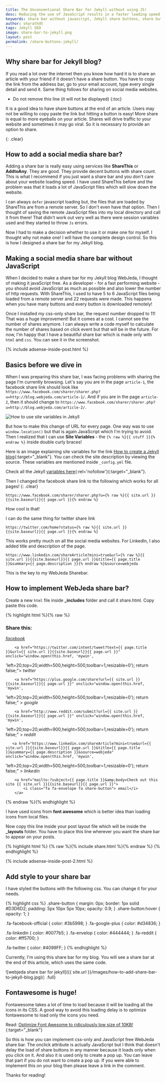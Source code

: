 ```yaml
---
title: The Unconventional Share Bar for Jekyll without using JS!
desc: Reducing the use of JavaScript results in a faster loading speed. Here is a guide on how to add a social share bar to Jekyll blog. You can copy paste the code and it should work! Many Jekyll themes do not offer a good share bar. So I thought of making one for myself!
keywords: share bar without javascript, Jekyll share buttons, share buttons for Jekyll blog
author: sharathdt
tags: Jekyll SEO
image: share-bar-to-jekyll.png
layout: post
permalink: /share-buttons-jekyll/
---
```



## Why share bar for Jekyll blog?
If you read a lot over the internet then you know how hard it is to share an article with your friend if it doesn't have a share button. You have to copy the link from the address bar, go to your email account, type every single detail and send it. Same thing follows for sharing on social media websites.


* Do not remove this line (it will not be displayed) 
{:toc}


It is a good idea to have share buttons at the end of an article. Users may not be willing to copy paste the link but hitting a button is easy! More share is equal to more eyeballs on your article. Shares will drive traffic to your website and sometimes it may go viral. So it is necessary to provide an option to share.

{: .clear}


## How to add a social media share bar?

Adding a share bar is really easy using services like **ShareThis** or **AddtoAny**. They are good. They provide decent buttons with share count. This is what I recommend if you just want a share bar and you don't care about your website loading speed. I have used ShareThis before and the problem was that it loads a lot of JavaScript files which will slow down the website.

I can always ```defer``` javascript loading but, the files that are loaded by ShareThis are from a remote server. So I don't even have that option. Then I thought of saving the remote JavaScript files into my local directory and call it from there! That didn't work out very well as there were session variables used and they started to throw ```Js``` errors.

Now I had to make a decision whether to use it or make one for myself. I thought why not make one! I will have the complete design control. So this is how I designed a share bar for my Jekyll blog.

## Making a social media share bar without JavaScript

When I decided to make a share bar for my Jekyll blog WebJeda, I thought of making it javaScript free. As a developer - for a fast performing website - you should avoid JavaScript as much as possible and also lower the number of http requests. With ShareThis, I used to have 5 to 6 JavaScript files being loaded from a remote server and 22 requests were made. This happens when you have many buttons and every button is downloaded remotely!

Once I installed my css-only share bar, the request number dropped to 11! That was a huge improvement! But it comes at a cost. I cannot see the number of shares anymore. I can always write a code myself to calculate the number of shares based on click event but that will be in the future. For now, I'm happy that I have a beautiful share bar which is made only with ``html`` and ``css``. You can see it in the screenshot.

{% include adsense-inside-post.html %}

## Basics before we dive in
When I was preparing this share bar, I was facing problems with sharing the page I'm currently browsing. Let's say you are in the page ``article-1``, the facebook share link should look like ```https://www.facebook.com/sharer/sharer.php?u=http://blog.webjeda.com/article-1/```. And if you are in the page ``article-2``, then it should change to ```https://www.facebook.com/sharer/sharer.php?u=http://blog.webjeda.com/article-2/```.


![How to use site variables in Jekyll](/images/jekyll-site-variables-and-how-to-use-them.png)


But how to make this change of URL for every page. One way was to use ```window.location()``` but that is again JavaScript which I'm trying to avoid. Then I realized that I can use **Site Variables** - the ```{% raw %}{{ stuff }}{% endraw %}``` inside double curly braces!

Here is an image explaining site variables for the link [How to create a Jekyll blog](/create-jekyll-blog/){:target="_blank"}. You can check the site description by viewing the source. These variables are mentioned inside ```_config.yml``` file.

Check all the Jekyll [variables here](http://jekyllrb.com/docs/variables/){:rel='nofollow'}{:target="_blank"}.

Then I changed the facebook share link to the following which works for all pages!
{: .clear}

```https://www.facebook.com/sharer/sharer.php?u={% raw %}{{ site.url }}{{site.baseurl}}{{ page.url }}{% endraw %}```

How cool is that!

I can do the same thing for twitter share link

```https://twitter.com/home?status={% raw %}{{ site.url }}{{site.baseurl}}{{ page.url }}{% endraw %}```

This works pretty much on all the social media websites. For LinkedIn, I also added title and description of the page.

```https://www.linkedin.com/shareArticle?mini=true&url={% raw %}{{ site.url }}{{site.baseurl}}{{ page.url }}&title={{ page.title }}&summary={{ page.description }}{% endraw %}&source=webjeda```

This is the key to my WebJeda Sharebar.

## How to implement WebJeda share bar?

Create a new ```html``` file inside **_includes** folder and call it share.html. Copy paste this code.

{% highlight html %}{% raw %}
<link rel="stylesheet" href="https://maxcdn.bootstrapcdn.com/font-awesome/4.5.0/css/font-awesome.min.css">

<h3>Share this:</h3>
<div id="share-box"> 
        <a href="https://www.facebook.com/sharer/sharer.php?u={{ site.url }}{{site.baseurl}}{{ page.url }}" onclick="window.open(this.href, 'mywin',
'left=20,top=20,width=500,height=500,toolbar=1,resizable=0'); return false;" >
          <i class="fa fa-facebook-official fa share-button"> facebook</i>
        </a>
       
        <a href="https://twitter.com/intent/tweet?text={{ page.title }}&url={{ site.url }}{{site.baseurl}}{{ page.url }}" onclick="window.open(this.href, 'mywin',
'left=20,top=20,width=500,height=500,toolbar=1,resizable=0'); return false;">
          <i class="fa fa-twitter fa share-button"> twitter</i>
        </a>
       
        <a href="https://plus.google.com/share?url={{ site.url }}{{site.baseurl}}{{ page.url }}" onclick="window.open(this.href, 'mywin',
'left=20,top=20,width=500,height=500,toolbar=1,resizable=0'); return false;" >
          <i class="fa fa-google-plus fa share-button"> google</i>
        </a>
       
        <a href="http://www.reddit.com/submit?url={{ site.url }}{{site.baseurl}}{{ page.url }}" onclick="window.open(this.href, 'mywin',
'left=20,top=20,width=900,height=500,toolbar=1,resizable=0'); return false;" >
          <i class="fa fa-reddit fa share-button"> reddit</i>
        </a>
        
       <a href="https://www.linkedin.com/shareArticle?mini=true&url={{ site.url }}{{site.baseurl}}{{ page.url }}&title={{ page.title }}&summary={{ page.description }}&source=webjeda" onclick="window.open(this.href, 'mywin',
'left=20,top=20,width=500,height=500,toolbar=1,resizable=0'); return false;" >
           <i class="fa fa-linkedin fa share-button"> linkedin</i>
        </a>
                                 
        <a href="mailto:?subject={{ page.title }}&amp;body=Check out this site {{ site.url }}{{site.baseurl}}{{ page.url }}">
            <i class="fa fa-envelope fa share-button"> email</i>
        </a> 
                                         
</div>
{% endraw %}{% endhighlight %}

I have used icons from **font awesome** which is better idea than loading icons from local files.

Now copy this line inside your post layout file which will be inside the **_layouts** folder. You have to place this line wherever you want the share bar to appear on your posts.

{% highlight html %}
{% raw %}{% include  share.html %}{% endraw %}
{% endhighlight %}

{% include adsense-inside-post-2.html %}

## Add style to your share bar

I have styled the buttons with the following css. You can change it for your needs.

{% highlight css %}
.share-button {
    margin: 0px;
    border: 1px solid #D3D6D2;
    padding: 5px 10px 5px 10px;
    opacity: 0.9;
}
.share-button:hover {
    opacity: 1;
}

.fa-facebook-official {
    color: #3b5998;
}
.fa-google-plus {
    color: #d34836;
}

.fa-linkedin {
    color: #0077b5;
}
.fa-envelop {
    color: #444444;
}
.fa-reddit {
    color: #ff5700;
}

.fa-twitter {
    color: #4099FF;
}
{% endhighlight %}


Currently, I'm using this share bar for my blog. You will see a share bar at the end of this article,  which uses the same code.

![webjeda share bar for jekyll]({{ site.url }}/images/how-to-add-share-bar-to-jekyll-blog.jpg){: .full}

## Fontawesome is huge!
Fontawesome takes a lot of time to load because it will be loading all the icons in its CSS. A good way to avoid this loading delay is to optimize fontawesome to load only the icons you need. 

Read: [Optimize Font Awesome to ridiculously low size of 10KB!](https://blog.webjeda.com/optimize-fontawesome/){:target="_blank"}

So this is how you can implement css-only and JavaScript free WebJeda share bar. The onclick attribute is actually JavaScript but I think that doesn't delay the load of share buttons in any manner because it loads only when you click on it. And also it is used only to create a pop up. You can leave that part if you do not want to create a pop up. If you were able to implement this on your blog then please leave a link in the comment.

Thanks for reading!